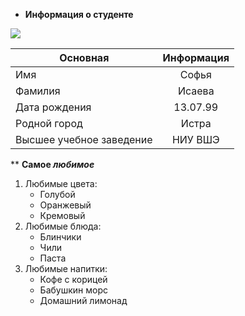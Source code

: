 * **Информация о студенте** 


![](https://vk.vkfaces.com/841533/v841533597/b696/HTa7QEgaVkY.jpg)

Основная|Информация 
---|:---:
Имя|Софья
Фамилия|Исаева
Дата рождения|13.07.99 
Родной город|Истра 
Высшее учебное заведение|НИУ ВШЭ 

** **Самое _любимое_**
1. Любимые цвета:
    + Голубой
    + Оранжевый
    + Кремовый
2. Любимые блюда:
    + Блинчики
    + Чили
    + Паста
3. Любимые напитки:
    + Кофе с корицей
    + Бабушкин морс
    + Домашний лимонад
    
